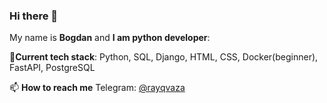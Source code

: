 ### Hi there 👋
My name is **Bogdan** and **I am python developer**:

🌱**Current tech stack**: Python, SQL, Django, HTML, CSS, Docker(beginner), FastAPI, PostgreSQL

📫 **How to reach me** Telegram: [@rayqvaza](https://t.me/rayqvaza)
<!--
**BogdanNovokshonov/BogdanNovokshonov** is a ✨ _special_ ✨ repository because its `README.md` (this file) appears on your GitHub profile.

